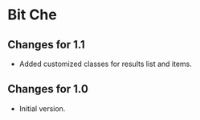 # Bit Che #

## Changes for 1.1 ##
*	 Added customized classes for results list and items.

## Changes for 1.0 ##
*	 Initial version.